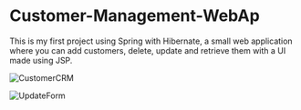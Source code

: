 # Customer-Management-WebAp
This is my first project using Spring with Hibernate, a small web application where you can add customers, delete, update and retrieve them with a UI made using JSP.


![CustomerCRM](https://user-images.githubusercontent.com/76866499/219442684-f6d49284-cd57-47fa-bb45-1ea50fb3cd32.png)


![UpdateForm](https://user-images.githubusercontent.com/76866499/219442956-722a7ec6-f1a3-4cbf-a774-cef63152b75b.png)

